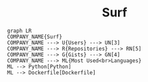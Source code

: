 <h1 align="center">Surf</h1>

```mermaid
graph LR
COMPANY_NAME{Surf}
COMPANY_NAME ---> U{Users} ---> UN[3]
COMPANY_NAME ---> R{Repositories} ---> RN[5]
COMPANY_NAME ---> G{Gists} ---> GN[4]
COMPANY_NAME ---> ML{Most Used<br>Languages}
ML --> Python[Python]
ML --> Dockerfile[Dockerfile]
```
